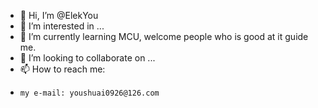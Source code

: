 - 👋 Hi, I’m @ElekYou
- 👀 I’m interested in ...
- 🌱 I’m currently learning MCU, welcome people who is good at it guide me.
- 💞️ I’m looking to collaborate on ...
- 📫 How to reach me:
-     my e-mail: youshuai0926@126.com

<!---
ElekYou/ElekYou is a ✨ special ✨ repository because its `README.md` (this file) appears on your GitHub profile.
You can click the Preview link to take a look at your changes.
--->
